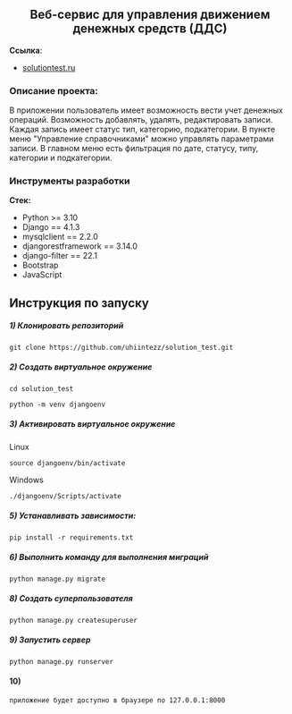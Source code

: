 <h2 align="center">Веб-сервис для управления движением денежных
средств (ДДС)</h2>


**Ссылка**:
- [solutiontest.ru]([https://](https://solutiontest.ru/))


### Описание проекта:
В приложении пользователь имеет возможность вести учет денежных операций. Возможность добавлять, удалять, редактировать записи.
Каждая запись имеет статус тип, категорию, подкатегории. В пункте меню "Управление справочниками" можно управлять параметрами записи.
В главном меню есть фильтрация по дате, статусу, типу, категории и подкатегории. 


### Инструменты разработки

**Стек:**
- Python >= 3.10
- Django == 4.1.3
- mysqlclient == 2.2.0
- djangorestframework == 3.14.0
- django-filter == 22.1
- Bootstrap
- JavaScript

## Инструкция по запуску


##### 1) Клонировать репозиторий

    git clone https://github.com/uhiintezz/solution_test.git

##### 2) Создать виртуальное окружение

    cd solution_test
    
    python -m venv djangoenv
    
##### 3) Активировать виртуальное окружение
    
Linux

    source djangoenv/bin/activate
    
Windows

    ./djangoenv/Scripts/activate

##### 5) Устанавливать зависимости:

    pip install -r requirements.txt

##### 6) Выполнить команду для выполнения миграций

    python manage.py migrate
    
##### 8) Создать суперпользователя

    python manage.py createsuperuser
    
##### 9) Запустить сервер

    python manage.py runserver
#### 10) 
    приложение будет доступно в браузере по 127.0.0.1:8000

